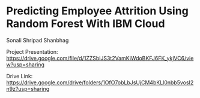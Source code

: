 # Predicting Employee Attrition Using Random Forest With IBM Cloud
Sonali Shripad Shanbhag

Project Presentation: https://drive.google.com/file/d/1ZZSbiJS3t2VamKiWdoBKFJ6FK_ykjVC6/view?usp=sharing

Drive Link: https://drive.google.com/drive/folders/1OfO7obLbJsUjCM4bKLl0nbb5vosI2n9z?usp=sharing
